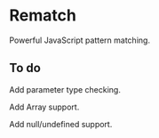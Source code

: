 # Rematch

Powerful JavaScript pattern matching.

## To do

Add parameter type checking.

Add Array support.

Add null/undefined support.
